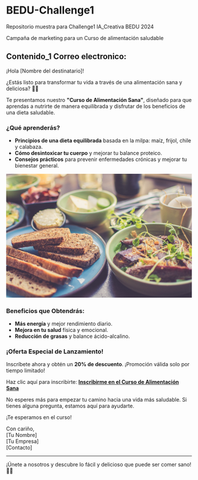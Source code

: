 # BEDU-Challenge1
Repositorio muestra para Challenge1 IA_Creativa BEDU 2024

Campaña de marketing para un Curso de alimentación saludable

## Contenido_1 Correo electronico:

¡Hola [Nombre del destinatario]!

¿Estás listo para transformar tu vida a través de una alimentación sana y deliciosa? 🍏🌟

Te presentamos nuestro **"Curso de Alimentación Sana"**, diseñado para que aprendas a nutrirte de manera equilibrada y disfrutar de los beneficios de una dieta saludable.

### ¿Qué aprenderás?
- **Principios de una dieta equilibrada** basada en la milpa: maíz, frijol, chile y calabaza.
- **Cómo desintoxicar tu cuerpo** y mejorar tu balance proteico.
- **Consejos prácticos** para prevenir enfermedades crónicas y mejorar tu bienestar general.

![Curso de Alimentación Sana](Imagenes/bread-2178874_1280.jpg)

### Beneficios que Obtendrás:
- **Más energía** y mejor rendimiento diario.
- **Mejora en tu salud** física y emocional.
- **Reducción de grasas** y balance ácido-alcalino.

### ¡Oferta Especial de Lanzamiento!
Inscríbete ahora y obtén un **20% de descuento**. ¡Promoción válida solo por tiempo limitado!

Haz clic aquí para inscribirte: **[Inscribirme en el Curso de Alimentación Sana](#)**

No esperes más para empezar tu camino hacia una vida más saludable. Si tienes alguna pregunta, estamos aquí para ayudarte.

¡Te esperamos en el curso!

Con cariño,  
[Tu Nombre]  
[Tu Empresa]  
[Contacto]

---


¡Únete a nosotros y descubre lo fácil y delicioso que puede ser comer sano! 🥗🍎
